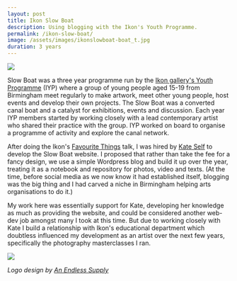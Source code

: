 ```yaml
---
layout: post
title: Ikon Slow Boat
description: Using blogging with the Ikon's Youth Programme.
permalink: /ikon-slow-boat/
image: /assets/images/ikonslowboat-boat_t.jpg
duration: 3 years 
---
```


![](http://art.peteashton.com/assets/images/ikonslowboat_logo.gif)

Slow Boat was a three year programme run by the [Ikon gallery's Youth Programme](http://www.ikon-gallery.org/event/ikon-youth-programme-2/) (IYP) where a group of young people aged 15-19 from Birmingham meet regularly to make artwork, meet other young people, host events and develop their own projects. The Slow Boat was a converted canal boat and a catalyst for exhibitions, events and discussion. Each year IYP members started by working closely with a lead contemporary artist who shared their practice with the group. IYP worked on board to organise a programme of activity and explore the canal network.

After doing the Ikon's [Favourite Things](http://art.peteashton.com/ikon-favourite-things/) talk, I was hired by [Kate Self](http://kateself.com) to develop the Slow Boat website. I proposed that rather than take the fee for a fancy design, we use a simple Wordpress blog and build it up over the year, treating it as a notebook and repository for photos, video and texts. (At the time, before social media as we now know it had established itself, blogging was the big thing and I had carved a niche in Birmingham helping arts organisations to do it.)

My work here was essentially support for Kate, developing her knowledge as much as providing the website, and could be considered another web-dev job amongst many I took at this time. But due to working closely with Kate I build a relationship with Ikon's educational department which doubtless influenced my development as an artist over the next few years, specifically the photography masterclasses I ran. 

![](http://art.peteashton.com/assets/images/ikonslowboat-boat.jpg)

*Logo design by [An Endless Supply](https://anendlesssupply.co.uk)*